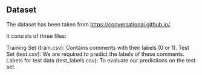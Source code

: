 ## Dataset

The dataset has been taken from https://conversationai.github.io/.

It consists of three files:

Training Set (train.csv): Contains comments with their labels (0 or 1).
Test Set (test.csv): We are required to predict the labels of these comments.
Labels for test data (test_labels.csv): To evaluate our predictions on the test set.

